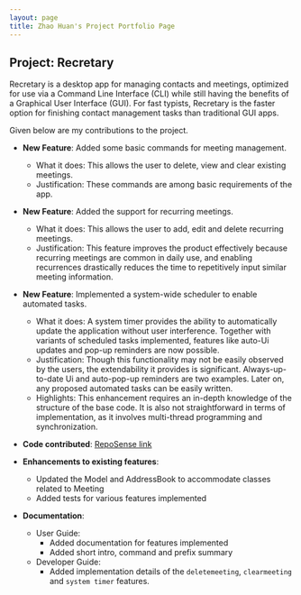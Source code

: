 ```yaml
---
layout: page
title: Zhao Huan's Project Portfolio Page
---
```


## Project: Recretary

Recretary is a desktop app for managing contacts and meetings, optimized for use via a Command Line Interface (CLI) while still having the benefits of a Graphical User Interface (GUI). For fast typists, Recretary is the faster option for finishing contact management tasks than traditional GUI apps.

Given below are my contributions to the project.

* **New Feature**: Added some basic commands for meeting management.
  * What it does: This allows the user to delete, view and clear existing meetings.
  * Justification: These commands are among basic requirements of the app. 

* **New Feature**: Added the support for recurring meetings.
  * What it does: This allows the user to add, edit and delete recurring meetings.
  * Justification: This feature improves the product effectively because recurring meetings are common in daily use, and enabling recurrences drastically reduces the time to repetitively input similar meeting information.  

* **New Feature**: Implemented a system-wide scheduler to enable automated tasks.
  * What it does: A system timer provides the ability to automatically update the application without user interference. Together with variants of scheduled tasks implemented, features like auto-Ui updates and pop-up reminders are now possible. 
  * Justification: Though this functionality may not be easily observed by the users, the extendability it provides is significant. Always-up-to-date Ui and auto-pop-up reminders are two examples. Later on, any proposed automated tasks can be easily written. 
  * Highlights: This enhancement requires an in-depth knowledge of the structure of the base code. It is also not straightforward in terms of implementation, as it involves multi-thread programming and synchronization.

* **Code contributed**: [RepoSense link](https://nus-cs2103-ay2021s1.github.io/tp-dashboard/#breakdown=true&search=zhaohuanqdcn)

* **Enhancements to existing features**:
  * Updated the Model and AddressBook to accommodate classes related to Meeting
  * Added tests for various features implemented

* **Documentation**:
  * User Guide:
    * Added documentation for features implemented
    * Added short intro, command and prefix summary
  * Developer Guide:
    * Added implementation details of the `deletemeeting`, `clearmeeting` and `system timer` features.

